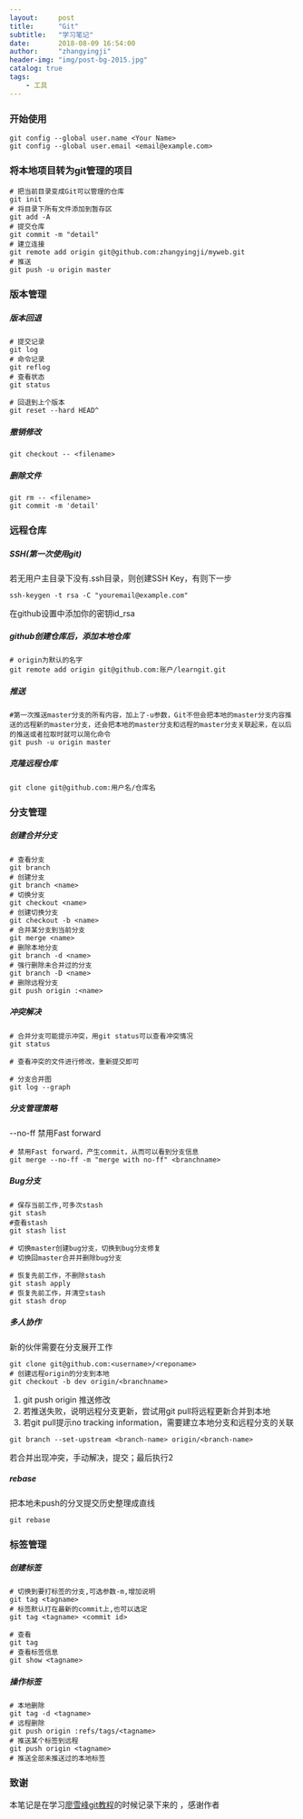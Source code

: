 ```yaml
---
layout:     post
title:      "Git"
subtitle:   "学习笔记"
date:       2018-08-09 16:54:00
author:     "zhangyingji"
header-img: "img/post-bg-2015.jpg"
catalog: true
tags:
    - 工具
---
```



### 开始使用

```
git config --global user.name <Your Name>
git config --global user.email <email@example.com>
```

### 将本地项目转为git管理的项目

```
# 把当前目录变成Git可以管理的仓库
git init
# 将目录下所有文件添加到暂存区
git add -A
# 提交仓库
git commit -m "detail"
# 建立连接
git remote add origin git@github.com:zhangyingji/myweb.git
# 推送
git push -u origin master
```

### 版本管理
##### 版本回退

```
# 提交记录
git log
# 命令记录
git reflog
# 查看状态
git status

# 回退到上个版本
git reset --hard HEAD^
```

##### 撤销修改

```
git checkout -- <filename>
```

##### 删除文件

```
git rm -- <filename>
git commit -m 'detail'
```

### 远程仓库
##### SSH(第一次使用git)

若无用户主目录下没有.ssh目录，则创建SSH Key，有则下一步

```
ssh-keygen -t rsa -C "youremail@example.com"
```

在github设置中添加你的密钥id_rsa

##### github创建仓库后，添加本地仓库

```
# origin为默认的名字
git remote add origin git@github.com:账户/learngit.git
```

##### 推送

```
#第一次推送master分支的所有内容，加上了-u参数，Git不但会把本地的master分支内容推送的远程新的master分支，还会把本地的master分支和远程的master分支关联起来，在以后的推送或者拉取时就可以简化命令
git push -u origin master
```

##### 克隆远程仓库

```
git clone git@github.com:用户名/仓库名
```

### 分支管理
##### 创建合并分支

```
# 查看分支
git branch
# 创建分支
git branch <name>
# 切换分支
git checkout <name>
# 创建切换分支
git checkout -b <name>
# 合并某分支到当前分支
git merge <name>
# 删除本地分支
git branch -d <name>
# 强行删除未合并过的分支
git branch -D <name>
# 删除远程分支
git push origin :<name>
```

##### 冲突解决

```
# 合并分支可能提示冲突，用git status可以查看冲突情况
git status

# 查看冲突的文件进行修改，重新提交即可

# 分支合并图
git log --graph
```

##### 分支管理策略

--no-ff 禁用Fast forward

```
# 禁用Fast forward，产生commit，从而可以看到分支信息
git merge --no-ff -m "merge with no-ff" <branchname>
```

##### Bug分支

```
# 保存当前工作,可多次stash
git stash
#查看stash
git stash list

# 切换master创建bug分支，切换到bug分支修复
# 切换回master合并并删除bug分支

# 恢复先前工作，不删除stash
git stash apply
# 恢复先前工作，并清空stash
git stash drop
```

##### 多人协作

新的伙伴需要在分支展开工作

```
git clone git@github.com:<username>/<reponame>
# 创建远程origin的分支到本地
git checkout -b dev origin/<branchname>
```

1. git push origin <branchname>推送修改
2. 若推送失败，说明远程分支更新，尝试用git pull将远程更新合并到本地
3. 若git pull提示no tracking information，需要建立本地分支和远程分支的关联

```
git branch --set-upstream <branch-name> origin/<branch-name>
```

若合并出现冲突，手动解决，提交；最后执行2

##### rebase

把本地未push的分叉提交历史整理成直线

```
git rebase
```

### 标签管理
##### 创建标签

```
# 切换到要打标签的分支,可选参数-m,增加说明
git tag <tagname>
# 标签默认打在最新的commit上,也可以选定
git tag <tagname> <commit id>

# 查看
git tag
# 查看标签信息
git show <tagname>
```

##### 操作标签

```
# 本地删除
git tag -d <tagname>
# 远程删除
git push origin :refs/tags/<tagname>
# 推送某个标签到远程
git push origin <tagname>
# 推送全部未推送过的本地标签
```

### 致谢

本笔记是在学习[廖雪峰git教程](https://www.liaoxuefeng.com)的时候记录下来的
，感谢作者



